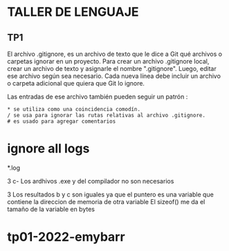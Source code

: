 # TALLER DE LENGUAJE

## TP1

El archivo .gitignore, es un archivo de texto que le dice a Git qué archivos o carpetas ignorar en un proyecto.
Para crear un archivo .gitignore local, crear un archivo de texto y asignarle el nombre ".gitignore". Luego, editar ese archivo según sea necesario. Cada nueva línea debe incluir un archivo o carpeta adicional que quiera que Git lo ignore.

  Las entradas de ese archivo también pueden seguir un patrón :

    * se utiliza como una coincidencia comodín.
    / se usa para ignorar las rutas relativas al archivo .gitignore.
    # es usado para agregar comentarios



# ignore all logs
*.log

3 c- Los ardhivos .exe y del compilador no son necesarios

3 Los resultados b y c son iguales ya que el puntero es una variable que contiene la direccion de memoria de otra variable 
El sizeof() me da el tamaño de la variable en bytes


# tp01-2022-emybarr
